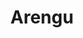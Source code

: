 ---
codehost: https://github.com/arengu
linkedin: https://linkedin.com/company/arengu
logohandle: arengu
sort: arengu
title: Arengu
twitter: https://x.com/arengu
website: https://www.arengu.com/
---